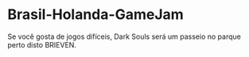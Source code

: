 # Brasil-Holanda-GameJam

Se você gosta de jogos difíceis, Dark Souls será um passeio no parque perto disto BRIEVEN.
